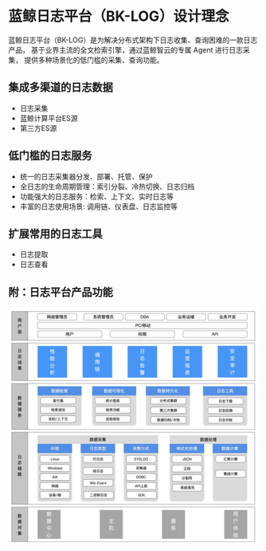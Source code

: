 # 蓝鲸日志平台（BK-LOG）设计理念

蓝鲸日志平台（BK-LOG）是为解决分布式架构下日志收集、查询困难的一款日志产品，
基于业界主流的全文检索引擎，通过蓝鲸智云的专属 Agent 进行日志采集，
提供多种场景化的低门槛的采集、查询功能。


## 集成多渠道的日志数据
- 日志采集
- 蓝鲸计算平台ES源
- 第三方ES源

## 低门槛的日志服务
- 统一的日志采集器分发、部署、托管、保护
- 全日志的生命周期管理：索引分裂、冷热切换、日志归档
- 功能强大的日志服务：检索、上下文、实时日志等
- 丰富的日志使用场景: 调用链、仪表盘、日志监控等

## 扩展常用的日志工具
- 日志提取
- 日志查看

## 附：日志平台产品功能

![](../resource/img/product.jpeg)